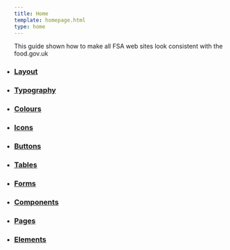 ```yaml
---
title: Home
template: homepage.html
type: home
---
```

<p class="padding-bottom--4">This guide shown how to make all FSA web sites look consistent with the food.gov.uk</p>
<nav>
    <ul class="col-wrap" style="padding: 0; margin: 0">
        <li class="col col--fluid-3 height-sm--20 height-md--20 height-lg--20">
            <h3>
                <a href="/layouts/">Layout</a>
            </h3>
        </li>
        <li class="col col--fluid-3 height-sm--20 height-md--20 height-lg--20">
            <h3>
                <a href="/typography/">Typography</a>
            </h3>
        </li>
        <li class="col col--fluid-3 height-sm--20 height-md--20 height-lg--20">
            <h3>
                <a href="/colours/">Colours</a>
            </h3>
        </li>
        <li class="col col--fluid-3 height-sm--20 height-md--20 height-lg--20">
            <h3>
                <a href="/icons/">Icons</a>
            </h3>
        </li>
        <li class="col col--fluid-3 height-sm--20 height-md--20 height-lg--20">
            <h3>
                <a href="/buttons/">Buttons</a>
            </h3>
        </li>
        <li class="col col--fluid-3 height-sm--20 height-md--20 height-lg--20">
            <h3>
                <a href="/tables/">Tables</a>
            </h3>
        </li>
        <li class="col col--fluid-3 height-sm--20 height-md--20 height-lg--20">
            <h3>
                <a href="/forms/">Forms</a>
            </h3>
        </li>
        <li class="col col--fluid-3 height-sm--20 height-md--20 height-lg--20">
            <h3>
                <a href="/components/">Components</a>
            </h3>
        </li>
        <li class="col col--fluid-3 height-sm--20 height-md--20 height-lg--20">
            <h3>
                <a href="/pages/">Pages</a>
            </h3>
        </li>
        <li class="col col--fluid-3 height-sm--20 height-md--20 height-lg--20">
            <h3>
                <a href="/elements/">Elements</a>
            </h3>
        </li>
    </ul>
</nav>
